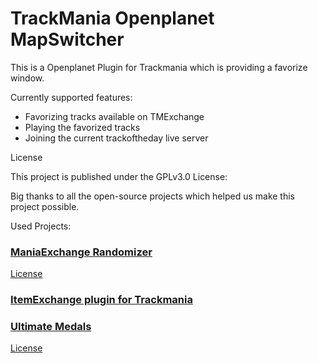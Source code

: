 # TrackMania Openplanet MapSwitcher

This is a Openplanet Plugin for Trackmania which is providing a favorize window.

Currently supported features:

- Favorizing tracks available on TMExchange
- Playing the favorized tracks
- Joining the current trackoftheday live server


License

This project is published under the GPLv3.0 License:


Big thanks to all the open-source projects which helped us make this project possible.

Used Projects:

### [ManiaExchange Randomizer](https://github.com/tm-rmc/MXRandom)
[License](MXRandom.md)


### [ItemExchange plugin for Trackmania](https://github.com/RuurdBijlsma/tm-item-exchange)



### [Ultimate Medals](https://github.com/Phlarx/tm-ultimate-medals)
[License](UltimateMedals.md)

